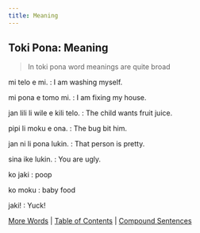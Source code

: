 ```yaml
---
title: Meaning
---
```


## Toki Pona: Meaning

> In toki pona word meanings are quite broad

mi telo e mi.
: I am washing myself.

mi pona e tomo mi.
: I am fixing my house.

jan lili li wile e kili telo.
: The child wants fruit juice.

pipi li moku e ona.
: The bug bit him.

jan ni li pona lukin.
: That person is pretty.

sina ike lukin.
: You are ugly.

ko jaki
: poop

ko moku
: baby food

jaki!
: Yuck!

[More Words](15MoreWords.md) | [Table of Contents](toc.md) | [Compound Sentences](17CompoundSentences.md)